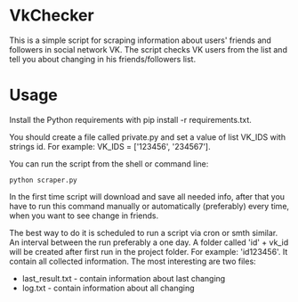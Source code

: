# VkChecker

This is a simple script for scraping information about users' friends and followers in social network VK.
The script checks VK users from the list and tell you about changing in his friends/followers list.

# Usage
Install the Python requirements with pip install -r requirements.txt.

You should create a file called private.py and set a value of list VK_IDS with strings id. For example:
VK_IDS = ['123456', '234567'].

You can run the script from the shell or command line: 
```
python scraper.py
```
In the first time script will download and save all needed info, after that you have to run this command manually or automatically (preferably) every time, when you want to see change in friends.

The best way to do it is scheduled to run a script via cron or smth similar. An interval between the run preferably a one day.
A folder called 'id' + vk_id will be created after first run in the project folder. For example: 'id123456'. It contain all collected information. The most interesting are two files:

* last_result.txt - contain information about last changing
* log.txt - contain information about all changing
